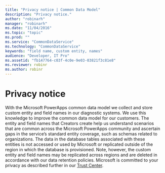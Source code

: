 ```yaml
---
title: "Privacy notice | Common Data Model"
description: "Privacy notice."
author: "robinarh"
manager: "robinarh"
ms.date: "11/04/2016"
ms.topic: "topic"
ms.prod: ""
ms.service: "CommonDataService"
ms.technology: "CommonDataService"
keywords: "field name, custom entity, names"
audience: "Developer, IT Pro"
ms.assetid: "fb147764-c03f-4c0e-9e03-03821f3c81e8"
ms.reviewer: robinr
ms.author: robinr
---
```


# Privacy notice
With the Microsoft PowerApps common data model we collect and store custom entity and field names in our diagnostic systems. We use this knowledge to improve the common data model for our customers. The entity and field names that Creators create help us understand scenarios that are common across the Microsoft PowerApps community and ascertain gaps in the service’s standard entity coverage, such as schemas related to organizations. The data in the database tables associated with these entities is not accessed or used by Microsoft or replicated outside of the region in which the database is provisioned. Note, however, the custom entity and field names may be replicated across regions and are deleted in accordance with our data retention policies. Microsoft is committed to your privacy as described further in our [Trust Center](https://www.microsoft.com/en-us/trustcenter/Privacy/default.aspx).
